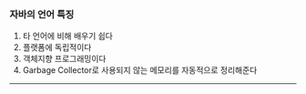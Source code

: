 
### 자바의 언어 특징 
  1. 타 언어에 비해 배우기 쉽다
  2. 플랫폼에 독립적이다
  3. 객체지향 프로그래밍이다 
  4. Garbage Collector로 사용되지 않는 메모리를 자동적으로 정리해준다

-----------------------------------
